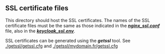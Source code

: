 ## SSL certificate files

This directory should host the SSL certificates. The names of the SSL certificate files must be the same as those indicated in the [**_nginx_ssl.conf_**](https://github.com/djacob65/maggot-sso/blob/main/nginx/nginx_ssl.conf) file, also in the [**_keycloak_ssl.env_**](https://github.com/djacob65/maggot-sso/blob/main/keycloak/keycloak_ssl.env).

SSL certificates can be generated using the **_getssl_** tool. See [./getssl/getssl.cfg](https://github.com/djacob65/maggot-sso/blob/main/getssl/.getssl/getssl.cfg) and [./getssl/mydomain.fr/getssl.cfg](https://github.com/djacob65/maggot-sso/blob/main/getssl/.getssl/mydomain.fr/getssl.cfg)